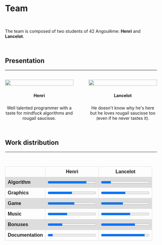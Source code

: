 # Team

<br>

The team is composed of two students of 42 Angoulême: **Henri** and **Lancelot**.

<br>

## Presentation

---

<br>

<div style="display: flex; justify-content: space-between; align-items: center; width: 100%;">
	<div style="text-align: center; width: 45%;">
		<img style="width: 100%; height: auto;" src="/gomoku/hsebille.png">
		<p style="padding-top: 10px; font-weight: bold;">Henri</p>
		<p style="padding-top: 10px;">Well talented programmer with a taste for mindfuck algorithms and rougail saucisse.</p>
	</div>
	<div style="text-align: center; width: 45%;">
		<img style="width: 100%; height: auto;" src="/gomoku/laprieur.png">
		<p style="padding-top: 10px; font-weight: bold;">Lancelot</p>
		<p style="padding-top: 10px;">He doesn't know why he's here but he loves rougail saucisse too (even if he never tastes it).</p>
	</div>
</div>

<br>

## Work distribution

---

<br>

<style>
	table {
		font-family: arial, sans-serif;
		border-collapse: collapse;
		width: 100%;
	}

	td, th {
		border: 1px solid #dddddd;
		text-align: left;
		padding: 8px;
	}

	tr:nth-child(even) {
		background-color: #dddddd;
	}

	.name {
		text-align: center;
	}

	.category {
		font-weight: bold;
	}
</style>

<table>
	<tr>
		<th></th>
		<th class="name">Henri</th>
		<th class="name">Lancelot</th>
	</tr>
	<tr>
		<td class="category">Algorithm</td>
		<td><progress max="100" value="80">80%</progress></td>
		<td><progress max="100" value="20">20%</progress></td>
	</tr>
	<tr>
		<td class="category">Graphics</td>
		<td><progress max="100" value="50">50%</progress></td>
		<td><progress max="100" value="50">50%</progress></td>
	</tr>
	<tr>
		<td class="category">Game</td>
		<td><progress max="100" value="55">55%</progress></td>
		<td><progress max="100" value="45">45%</progress></td>
	</tr>
	<tr>
		<td class="category">Music</td>
		<td><progress max="100" value="40">40%</progress></td>
		<td><progress max="100" value="60">60%</progress></td>
	</tr>
	<tr>
		<td class="category">Bonuses</td>
		<td><progress max="100" value="30">30%</progress></td>
		<td><progress max="100" value="70">70%</progress></td>
	</tr>
	<tr>
		<td class="category">Documentation</td>
		<td><progress max="100" value="10">10%</progress></td>
		<td><progress max="100" value="90">90%</progress></td>
	</tr>
</table>

